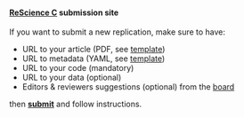 
#### [ReScience C](https://rescience-c.github.io/) submission site

If you want to submit a new replication, make sure to have:

* URL to your article (PDF, see [template](https://github.com/rescience-c/template))
* URL to metadata (YAML, see [template](https://github.com/rescience-c/template))
* URL to your code (mandatory)
* URL to your data (optional)
* Editors & reviewers suggestions (optional) from the
  [board](https://rescience-c.github.io/board/)

then [**submit**](https://github.com/rescience-c/submissions/issues/new/choose) and follow instructions.

